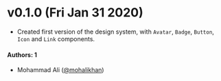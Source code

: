 # v0.1.0 (Fri Jan 31 2020)

- Created first version of the design system, with `Avatar`, `Badge`, `Button`, `Icon` and `Link` components.

#### Authors: 1

- Mohammad Ali ([@mohalikhan](https://github.com/mohalikhan))
